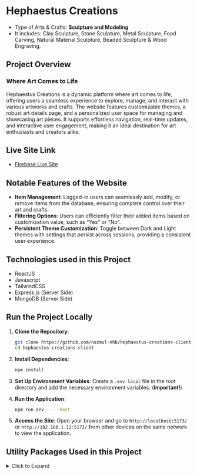 # Hephaestus Creations

- Type of Arts & Crafts: **Sculpture and Modeling**
- It includes: Clay Sculpture, Stone Sculpture, Metal Sculpture, Food Carving, Natural Material Sculpture, Beaded Sculpture & Wood Engraving.

## Project Overview

### Where Art Comes to Life

Hephaestus Creations is a dynamic platform where art comes to life, offering users a seamless experience to explore, manage, and interact with various artworks and crafts. The website features customizable themes, a robust art details page, and a personalized user space for managing and showcasing art pieces. It supports effortless navigation, real-time updates, and interactive user engagement, making it an ideal destination for art enthusiasts and creators alike.

## Live Site Link

- [Firebase Live Site](https://hephaestus-creations.web.app/)

## Notable Features of the Website

- **Item Management**: Logged-in users can seamlessly add, modify, or remove items from the database, ensuring complete control over their art and crafts.
- **Filtering Options**: Users can efficiently filter their added items based on customization value, such as "Yes" or "No".
- **Persistent Theme Customization**: Toggle between Dark and Light themes with settings that persist across sessions, providing a consistent user experience.

## Technologies used in this Project

- ReactJS
- Javascript
- TailwindCSS
- Express.js (Server Side)
- MongoDB (Server Side)

## Run the Project Locally

1. **Clone the Repository**:

    ```sh
    git clone https://github.com/nazmul-nhb/hephaestus-creations-client.git
    cd hephaestus-creations-client
    ```

2. **Install Dependencies**:

    ```sh
    npm install
    ```

3. **Set Up Environment Variables**: Create a `.env.local` file in the root directory and add the necessary environment variables. (**Important!**)

4. **Run the Application**:

    ```sh
    npm run dev -- --host
    ```

5. **Access the Site**: Open your browser and go to `http://localhost:5173/` or `http://192.168.1.12:5173/` from other devices on the same network to view the application.

## Utility Packages Used in this Project
<!-- markdownlint-disable MD033 -->
<details>
<summary>Click to Expand</summary>

- [react-simple-typewriter](https://www.npmjs.com/package/react-simple-typewriter) in item card and art category page
- [react-awesome-reveal](https://www.npmjs.com/package/react-awesome-reveal) in different pages
- [react-tooltip](https://react-tooltip.com/) on Navbar Profile Picture & Logout Button
- [aos](https://michalsnik.github.io/aos/) for Animation On Scroll
- [animate.css](https://animate.style/) for Animation Effects on ErrorPage
- [react-hook-form](https://react-hook-form.com/) for Handling Forms
- [swiper](https://swiperjs.com/) for Slider/Swiper on Homepage Banner
- [react-helmet-async](https://www.npmjs.com/package/react-helmet-async) for Dynamic Page Titles
- [react-icons](https://react-icons.github.io/react-icons/) for Showing Icons
- [react-toastify](https://fkhadra.github.io/react-toastify/introduction) for Showing Toasts
- [sweetalert2](https://sweetalert2.github.io/) for Showing Modals in few Pages
- [react-fast-marquee](https://www.react-fast-marquee.com/) for Horizontal Auto-Scroll on Homepage in Reviews Section

</details>
<!-- markdownlint-enable MD033 -->

<!-- 
### Notable Features of the Website

- You can toggle **Dark/Light** theme for the whole website
- Even if you refresh the page or browse later the theme will remain the one that you have set previously
- On **Home**, you'll notice a cube shaped swiper in hero section
- On **Art Details Page**, you can click on **Go Back** button to navigate to the page you came from to this page
- You can click on **Order Now** button and it will show you a success modal
- In **My Art & Crafts** page, you can delete or update items that you added
- You can also filter them by customization options : **Yes** or **No**
- If you click **Update** button, it will open a popup where you can update the item that you added
- If you click on **Delete** button, it will ask for confirmation
- If you are a new user or haven't anything yet, you'll find a msg saying that you haven't added anything
- In **All Art & Crafts** page you'll find all the items added by all users
- In **Categories** section, if you click on any category card, it will take you to the page where you'll find all the items from that categories
- If there is no items from that category, you'll see that the page showing there is nothing from that category
- Below that you find **reviews** from our most valuable customers in marquee style
- Under that section, you'll find about our trusted & beloved **Partners**
- In **Footer** section, you'll find a subscribe button to get lates newsletter 
- On **Contact** page you will find a contact form. If you're already logged in, your name and email will be there in the input fields by default. if you're not logged in, you have to input your name and email manually
- When you click on the **Send Message** button, it'll show you a pop-up modal
- On **Login** page, you can login using your email and password or with *Google*, *Facebook* or *Github* account. There is also a redirect link to navigate you to the **Register** page if you need a new account
- After successful login, you'll see a toast
- If your password and email do not match, you'll see an error message as toast. if there is other errors during login you'll also see those as toast
- On **Register** page, you must fill in all the fields. Your password should be 6 characters long and should contain at least an upper and a lower case letter. If you don't follow these, you'll notice error messages below the input fields
- After successful registration, you'll see a toast and you'll be redirected to login page
- If you click on the profile picture on the navbar it will take you to you *profile details* page. You can see your information there, i.e. your name, email, whether your email is verified or not, last log in time and account creation date.
- On **Navbar** beside your profile picture, you can see a logout icon. You can simply log out by clicking this icon
- You will notice animation effects on most of the pages of the site.
- If you enter any invalid URL suffix, you'll see a **404 Error Page**. This page has special animation effects
-->
